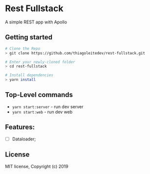 # Rest Fullstack
A simple REST app with Apollo

## Getting started

```sh
# Clone the Repo
> git clone https://github.com/thiagoleitedev/rest-fullstack.git

# Enter your newly-cloned folder
> cd rest-fullstack

# Install dependencies
> yarn install
```

## Top-Level commands

* `yarn start:server` - run dev server
* `yarn start:web` - run dev web

## Features:

- [ ] Dataloader;

## License

MIT license, Copyright (c) 2019
